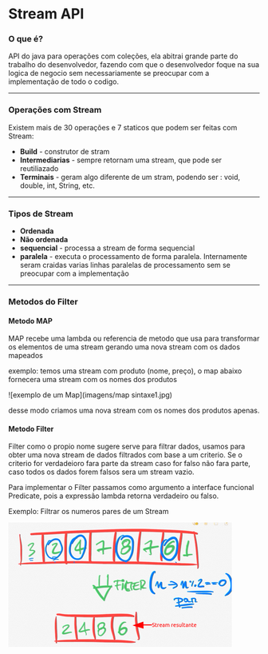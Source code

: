 # Stream API

### O que é?

API do java para operações com coleções, ela abitrai grande parte do trabalho do desenvolvedor, fazendo com que o
desenvolvedor foque na sua logica de negocio sem necessariamente se preocupar com a implementação de todo o codigo.

---

### Operações com Stream

Existem mais de 30 operações e 7 staticos que podem ser feitas com Stream:

- **Build** - construtor de stram
- **Intermediarias** - sempre retornam uma stream, que pode ser reutiliazado
- **Terminais** - geram algo diferente de um stram, podendo ser : void, double, int, String, etc.

---

### Tipos de Stream

- **Ordenada**
- **Não ordenada**
- **sequencial** - processa a stream de forma sequencial
- **paralela** - executa o processamento de forma paralela. Internamente seram craidas varias linhas paralelas de
  processamento sem se preocupar com a implementação

---

### Metodos do Filter

#### Metodo MAP

MAP recebe uma lambda ou referencia de metodo que usa para transformar os elementos de uma stream gerando uma nova
stream com os dados mapeados

exemplo: temos uma stream com produto (nome, preço), o map abaixo fornecera uma stream com os nomes dos produtos


![exemplo de um Map](imagens/map sintaxe1.jpg)

desse modo criamos uma nova stream com os nomes dos produtos apenas.

#### Metodo Filter

Filter como o propio nome sugere serve para filtrar dados, usamos para obter uma nova stream de dados filtrados com base
a um criterio. Se o criterio for verdadeioro fara parte da stream caso for falso não fara parte, caso todos os dados forem falsos sera um stream vazio.

Para implementar o Filter passamos como argumento a interface funcional Predicate, pois a expressão lambda retorna verdadeiro ou falso.

Exemplo: Filtrar os numeros pares de um Stream

![exemplo de ilustração de um filter](./assets/image.png)
